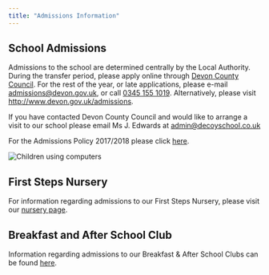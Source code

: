 ```yaml
---
title: "Admissions Information"
---
```


## School Admissions

Admissions to the school are determined centrally by the Local Authority. During the transfer period, please apply online through [Devon County Council][1]. For the rest of the year, or late applications, please e-mail <a href="mailto:admissions@devon.gov.uk">admissions@devon.gov.uk</a>, or call <a href="tel:+44345 155 1019">0345 155 1019</a>. Alternatively, please visit http://www.devon.gov.uk/admissions.

If you have contacted Devon County Council and would like to arrange a visit to our school please email Ms J. Edwards at <a href="mailto:admin@decoyschool.co.uk">admin@decoyschool.co.uk</a>

For the Admissions Policy 2017/2018 please click [here][5].

![Children using computers](/uploads/ar.jpg)

## First Steps Nursery

For information regarding admissions to our First Steps Nursery, please visit our [nursery page][2].

## Breakfast and After School Club

Information regarding admissions to our Breakfast & After School Clubs can be found [here][3].

[1]: http://www.devon.gov.uk/admissionsonline
[2]: /parents/first-steps-nursery
[3]: /parents/breakfast-and-after-school-club
[5]: https://drive.google.com/file/d/0B76W__U5CTntVWlURk51SEpkWHc/view?usp=sharing
